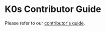 # K0s Contributor Guide

Please refer to our [contributor's guide](https://github.com/k0sproject/k0s/blob/main/docs/contributors/overview.md).
